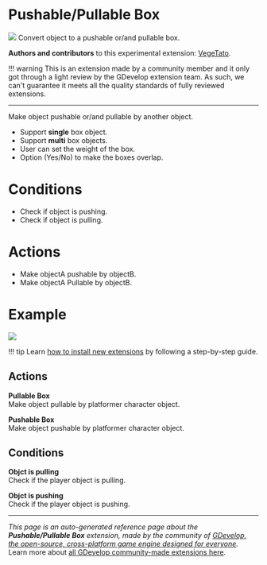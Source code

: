 # Pushable/Pullable Box

<img src="https://resources.gdevelop-app.com/assets/Icons/Line Hero Pack/Master/SVG/Construction/Construction_barrel_oil_petroleum_tank.svg" class="extension-icon"></img>
Convert object to a pushable or/and pullable box.

**Authors and contributors** to this experimental extension: [VegeTato](https://gd.games/VegeTato).

!!! warning
    This is an extension made by a community member and it only got through a
    light review by the GDevelop extension team. As such, we can't guarantee it
    meets all the quality standards of fully reviewed extensions.

---

Make object pushable or/and pullable by another object.  


- Support **single** box object.
- Support **multi** box objects.
- User can set the weight of the box.
- Option (Yes/No) to make the boxes overlap.  

# Conditions

- Check if object is pushing.
- Check if object is pulling.  

# Actions

- Make objectA pushable by objectB.
- Make objectA Pullable by objectB.

# Example
![](https://i.imgur.com/C9HKvkz.png)

!!! tip
    Learn [how to install new extensions](/gdevelop5/extensions/search) by following a step-by-step guide.

## Actions

**Pullable Box**  
Make object pullable by platformer character object.

**Pushable Box**  
Make object pushable by platformer character object.

## Conditions

**Objct is pulling**  
Check if the player object is pulling.

**Objct is pushing**  
Check if the player object is pushing.




---

*This page is an auto-generated reference page about the **Pushable/Pullable Box** extension, made by the community of [GDevelop, the open-source, cross-platform game engine designed for everyone](https://gdevelop.io/).* Learn more about [all GDevelop community-made extensions here](/gdevelop5/extensions).